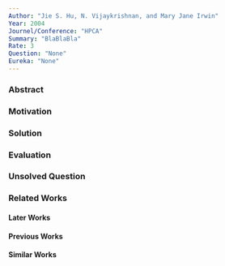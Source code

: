 ```yaml
---
Author: "Jie S. Hu, N. Vijaykrishnan, and Mary Jane Irwin"
Year: 2004
Journel/Conference: "HPCA"
Summary: "BlaBlaBla"
Rate: 3
Question: "None"
Eureka: "None"
---
```

### Abstract


### Motivation


### Solution


### Evaluation


### Unsolved Question


### Related Works
#### Later Works

#### Previous Works

#### Similar Works

